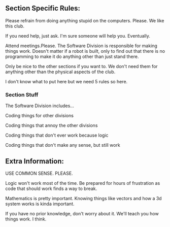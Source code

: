 ## Section Specific Rules:

Please refrain from doing anything stupid on the computers. Please. We like this club.

If you need help, just ask. I'm sure someone will help you. Eventually.

Attend meetings.Please. The Software Division is responsible for making things work. Doesn't matter if a robot is built, only to find out that there is no programming to make it do anything other than just stand there.

Only be nice to the other sections if you want to. We don't need them for anything other than the physical aspects of the club.

I don't know what to put here but we need 5 rules so here.

### Section Stuff

The Software Division includes...

Coding things for other divisions

Coding things that annoy the other divisions

Coding things that don't ever work because logic

Coding things that don't make any sense, but still work

## Extra Information:

USE COMMON SENSE. PLEASE.

Logic won't work most of the time. Be prepared for hours of frustration as code that should work finds a way to break.

Mathematics is pretty important. Knowing things like vectors and how a 3d system works is kinda important.

If you have no prior knowledge, don't worry about it. We'll teach you how things work. I think.

